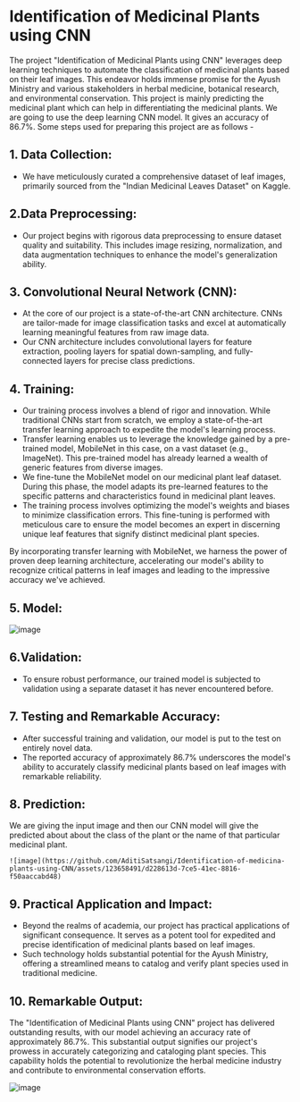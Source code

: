 # Identification of Medicinal Plants using CNN

The project "Identification of Medicinal Plants using CNN" leverages deep learning techniques to automate the classification of medicinal plants based on their leaf images. This endeavor holds immense promise for the Ayush Ministry and various stakeholders in herbal medicine, botanical research, and environmental conservation. This project is mainly predicting the medicinal plant which can help in differentiating the medicinal plants. We are going to use the deep learning CNN model. It gives an accuracy of 86.7%. Some steps used for preparing this project are as follows -

## 1.  Data Collection:
   - We have meticulously curated a comprehensive dataset of leaf images, primarily sourced from the "Indian Medicinal Leaves Dataset" on Kaggle.

 ## 2.Data Preprocessing:
   - Our project begins with rigorous data preprocessing to ensure dataset quality and suitability. This includes image resizing, normalization, and data augmentation techniques to enhance the model's generalization ability.

## 3. Convolutional Neural Network (CNN):
   - At the core of our project is a state-of-the-art CNN architecture. CNNs are tailor-made for image classification tasks and excel at automatically learning meaningful features from raw image data.
   - Our CNN architecture includes convolutional layers for feature extraction, pooling layers for spatial down-sampling, and fully-connected layers for precise class predictions.

## 4. Training:
   - Our training process involves a blend of rigor and innovation. While traditional CNNs start from scratch, we employ a state-of-the-art transfer learning approach to expedite the model's learning process.
   - Transfer learning enables us to leverage the knowledge gained by a pre-trained model, MobileNet in this case, on a vast dataset (e.g., ImageNet). This pre-trained model has already learned a wealth of generic features from diverse images.
   - We fine-tune the MobileNet model on our medicinal plant leaf dataset. During this phase, the model adapts its pre-learned features to the specific patterns and characteristics found in medicinal plant leaves.
   - The training process involves optimizing the model's weights and biases to minimize classification errors. This fine-tuning is performed with meticulous care to ensure the model becomes an expert in discerning unique leaf features that signify distinct medicinal plant species.

By incorporating transfer learning with MobileNet, we harness the power of proven deep learning architecture, accelerating our model's ability to recognize critical patterns in leaf images and leading to the impressive accuracy we've achieved.

## 5. Model:
   
   ![image](https://github.com/AditiSatsangi/Identification-of-medicinal-plants-using-CNN/assets/123658491/6221155f-20d4-4b8a-97f2-a50af1f52a86)

   
 ## 6.Validation:
   - To ensure robust performance, our trained model is subjected to validation using a separate dataset it has never encountered before.

## 7. Testing and Remarkable Accuracy:
   - After successful training and validation, our model is put to the test on entirely novel data.
   - The reported accuracy of approximately 86.7% underscores the model's ability to accurately classify medicinal plants based on leaf images with remarkable reliability.

## 8. Prediction:
   We are giving the input image and then our CNN model will give the predicted about about the class of the plant or the name of that particular medicinal plant.

    ![image](https://github.com/AditiSatsangi/Identification-of-medicina-plants-using-CNN/assets/123658491/d228613d-7ce5-41ec-8816-f50aaccabd48)


## 9. Practical Application and Impact:
   - Beyond the realms of academia, our project has practical applications of significant consequence. It serves as a potent tool for expedited and precise identification of medicinal plants based on leaf images.
   - Such technology holds substantial potential for the Ayush Ministry, offering a streamlined means to catalog and verify plant species used in traditional medicine.

## 10. Remarkable Output:

The "Identification of Medicinal Plants using CNN" project has delivered outstanding results, with our model achieving an accuracy rate of approximately 86.7%. This substantial output signifies our project's prowess in accurately categorizing and cataloging plant species. This capability holds the potential to revolutionize the herbal medicine industry and contribute to environmental conservation efforts.

![image](https://github.com/AditiSatsangi/Identification-of-medicina-plants-using-CNN/assets/123658491/b6e9a9e5-27f7-4cb2-a08c-7e53a1764a7f)

